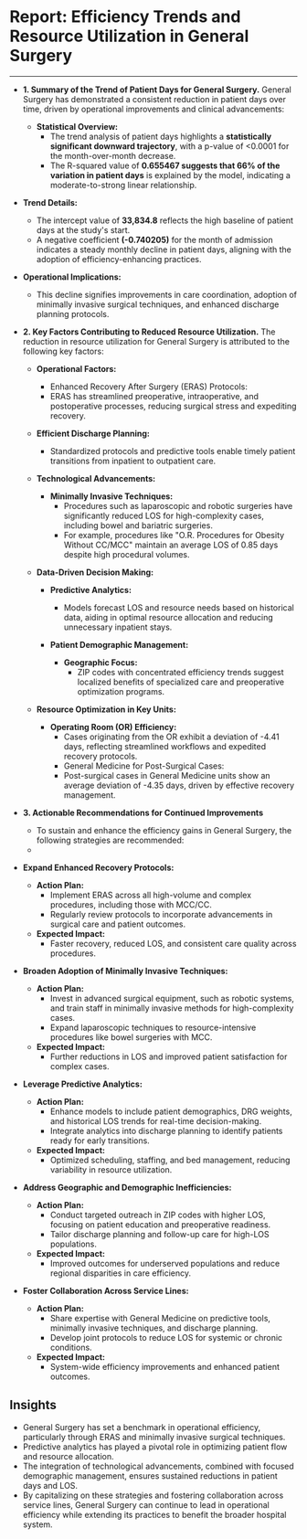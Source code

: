 
# Report: Efficiency Trends and Resource Utilization in General Surgery
________________________________________
- **1. Summary of the Trend of Patient Days for General Surgery.**
General Surgery has demonstrated a consistent reduction in patient days over time, driven by operational improvements and clinical advancements:

  - **Statistical Overview:**
    - The trend analysis of patient days highlights a **statistically significant downward trajectory**, with a p-value of <0.0001 for the month-over-month decrease.
    - The R-squared value of **0.655467 suggests that 66% of the variation in patient days** is explained by the model, indicating a moderate-to-strong linear relationship.
      
- **Trend Details:**
  - The intercept value of **33,834.8** reflects the high baseline of patient days at the study's start.
  - A negative coefficient **(-0.740205)** for the month of admission indicates a steady monthly decline in patient days, aligning with the adoption of efficiency-enhancing practices.
    
- **Operational Implications:**
  - This decline signifies improvements in care coordination, adoption of minimally invasive surgical techniques, and enhanced discharge planning protocols.
    
- **2. Key Factors Contributing to Reduced Resource Utilization.**
The reduction in resource utilization for General Surgery is attributed to the following key factors:

  - **Operational Factors:**
    - Enhanced Recovery After Surgery (ERAS) Protocols:
    - ERAS has streamlined preoperative, intraoperative, and postoperative processes, reducing surgical stress and expediting recovery.
      
  - **Efficient Discharge Planning:**
    - Standardized protocols and predictive tools enable timely patient transitions from inpatient to outpatient care.
      
  - **Technological Advancements:**
    - **Minimally Invasive Techniques:**
      - Procedures such as laparoscopic and robotic surgeries have significantly reduced LOS for high-complexity cases, including bowel and bariatric surgeries.
      - For example, procedures like "O.R. Procedures for Obesity Without CC/MCC" maintain an average LOS of 0.85 days despite high procedural volumes.
        
  - **Data-Driven Decision Making:**
    - **Predictive Analytics:**
      - Models forecast LOS and resource needs based on historical data, aiding in optimal resource allocation and reducing unnecessary inpatient stays.
        
    - **Patient Demographic Management:**
      - **Geographic Focus:**
        - ZIP codes with concentrated efficiency trends suggest localized benefits of specialized care and preoperative optimization programs.
          
  - **Resource Optimization in Key Units:**
    - **Operating Room (OR) Efficiency:**
      - Cases originating from the OR exhibit a deviation of -4.41 days, reflecting streamlined workflows and expedited recovery protocols.
      - General Medicine for Post-Surgical Cases:
      - Post-surgical cases in General Medicine units show an average deviation of -4.35 days, driven by effective recovery management.
        
- **3. Actionable Recommendations for Continued Improvements**
  - To sustain and enhance the efficiency gains in General Surgery, the following strategies are recommended:
  - 
- **Expand Enhanced Recovery Protocols:**
    - **Action Plan:**
      - Implement ERAS across all high-volume and complex procedures, including those with MCC/CC.
      - Regularly review protocols to incorporate advancements in surgical care and patient outcomes.
    - **Expected Impact:**
      - Faster recovery, reduced LOS, and consistent care quality across procedures.
        
- **Broaden Adoption of Minimally Invasive Techniques:**
    - **Action Plan:**
      - Invest in advanced surgical equipment, such as robotic systems, and train staff in minimally invasive methods for high-complexity cases.
      - Expand laparoscopic techniques to resource-intensive procedures like bowel surgeries with MCC.
    - **Expected Impact:**
      - Further reductions in LOS and improved patient satisfaction for complex cases.
        
- **Leverage Predictive Analytics:**
    - **Action Plan:**
      - Enhance models to include patient demographics, DRG weights, and historical LOS trends for real-time decision-making.
      - Integrate analytics into discharge planning to identify patients ready for early transitions.
    - **Expected Impact:**
      - Optimized scheduling, staffing, and bed management, reducing variability in resource utilization.
        
- **Address Geographic and Demographic Inefficiencies:**
  - **Action Plan:**
    - Conduct targeted outreach in ZIP codes with higher LOS, focusing on patient education and preoperative readiness.
    - Tailor discharge planning and follow-up care for high-LOS populations.
  - **Expected Impact:**
    - Improved outcomes for underserved populations and reduce regional disparities in care efficiency.
      
- **Foster Collaboration Across Service Lines:**
  - **Action Plan:**
    - Share expertise with General Medicine on predictive tools, minimally invasive techniques, and discharge planning.
    - Develop joint protocols to reduce LOS for systemic or chronic conditions.
  - **Expected Impact:**
    - System-wide efficiency improvements and enhanced patient outcomes.
      
## Insights
  - General Surgery has set a benchmark in operational efficiency, particularly through ERAS and minimally invasive surgical techniques.
  - Predictive analytics has played a pivotal role in optimizing patient flow and resource allocation.
  - The integration of technological advancements, combined with focused demographic management, ensures sustained reductions in patient days and LOS.
  - By capitalizing on these strategies and fostering collaboration across service lines, General Surgery can continue to lead in operational efficiency while extending its practices to benefit the broader hospital system.

 

